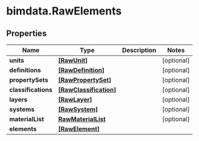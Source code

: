 # bimdata.RawElements

## Properties

Name | Type | Description | Notes
------------ | ------------- | ------------- | -------------
**units** | [**[RawUnit]**](RawUnit.md) |  | [optional] 
**definitions** | [**[RawDefinition]**](RawDefinition.md) |  | [optional] 
**propertySets** | [**[RawPropertySet]**](RawPropertySet.md) |  | [optional] 
**classifications** | [**[RawClassification]**](RawClassification.md) |  | [optional] 
**layers** | [**[RawLayer]**](RawLayer.md) |  | [optional] 
**systems** | [**[RawSystem]**](RawSystem.md) |  | [optional] 
**materialList** | [**RawMaterialList**](RawMaterialList.md) |  | [optional] 
**elements** | [**[RawElement]**](RawElement.md) |  | 


